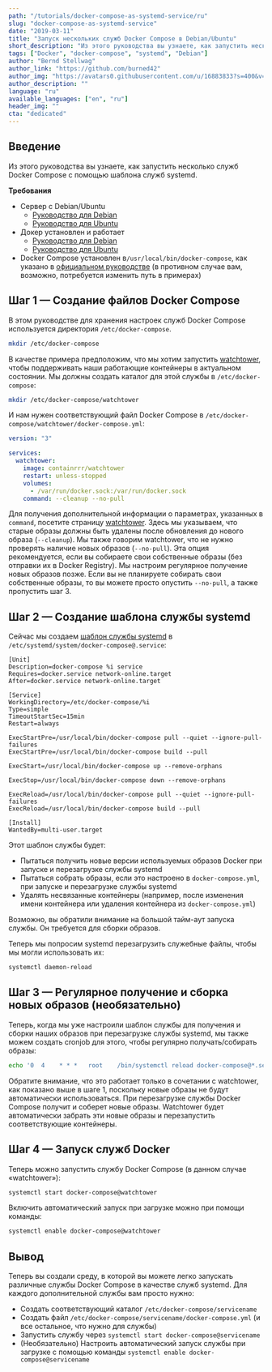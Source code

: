 ```yaml
---
path: "/tutorials/docker-compose-as-systemd-service/ru"
slug: "docker-compose-as-systemd-service"
date: "2019-03-11"
title: "Запуск нескольких служб Docker Compose в Debian/Ubuntu"
short_description: "Из этого руководства вы узнаете, как запустить несколько служб Docker Compose с помощью шаблона служб systemd."
tags: ["Docker", "docker-compose", "systemd", "Debian"]
author: "Bernd Stellwag"
author_link: "https://github.com/burned42"
author_img: "https://avatars0.githubusercontent.com/u/16883833?s=400&v=4"
author_description: ""
language: "ru"
available_languages: ["en", "ru"]
header_img: ""
cta: "dedicated"
---
```


## Введение

Из этого руководства вы узнаете, как запустить несколько служб Docker Compose с помощью шаблона служб systemd.

**Требования**

* Сервер с Debian/Ubuntu
  * [Руководство для Debian](https://www.debian.org/releases/stable/amd64/)
  * [Руководство для Ubuntu](https://help.ubuntu.com/)
* Докер установлен и работает
  * [Руководство для Debian](https://docs.docker.com/engine/install/debian/)
  * [Руководство для Ubuntu](https://docs.docker.com/engine/install/ubuntu/)
* Docker Compose установлен в`/usr/local/bin/docker-compose`, как указано в [официальном руководстве](https://docs.docker.com/compose/install/) (в противном случае вам, возможно, потребуется изменить путь в примерах)

## Шаг 1 — Создание файлов Docker Compose

В этом  руководстве  для хранения настроек служб Docker Compose используется директория `/etc/docker-compose`.

```bash
mkdir /etc/docker-compose
```

В качестве примера предположим, что мы хотим запустить [watchtower](https://hub.docker.com/r/containrrr/watchtower), чтобы поддерживать наши работающие контейнеры в актуальном состоянии. Мы должны создать каталог для этой службы в `/etc/docker-compose`:

```bash
mkdir /etc/docker-compose/watchtower
```

И нам нужен соответствующий файл Docker Compose в `/etc/docker-compose/watchtower/docker-compose.yml`:

```yaml
version: "3"

services:
  watchtower:
    image: containrrr/watchtower
    restart: unless-stopped
    volumes:
      - /var/run/docker.sock:/var/run/docker.sock
    command: --cleanup --no-pull
```

Для получения дополнительной информации о параметрах, указанных в `command`, посетите страницу [watchtower](https://hub.docker.com/r/containrrr/watchtower).
Здесь мы указываем, что старые образы должны быть удалены после обновления до нового образа (`--cleanup`).
Мы также говорим watchtower, что не нужно проверять наличие новых образов (`--no-pull`). Эта опция рекомендуется, если вы собираете свои собственные образы (без отправки их в Docker Registry). Мы настроим регулярное получение новых образов позже. Если вы не планируете собирать свои собственные образы, то вы можете просто опустить `--no-pull`, а также пропустить шаг 3.

## Шаг 2 — Создание шаблона службы systemd

Сейчас мы создаем [шаблон службы systemd](https://www.freedesktop.org/software/systemd/man/systemd.service.html#Service%20Templates) в `/etc/systemd/system/docker-compose@.service`:

```text
[Unit]
Description=docker-compose %i service
Requires=docker.service network-online.target
After=docker.service network-online.target

[Service]
WorkingDirectory=/etc/docker-compose/%i
Type=simple
TimeoutStartSec=15min
Restart=always

ExecStartPre=/usr/local/bin/docker-compose pull --quiet --ignore-pull-failures
ExecStartPre=/usr/local/bin/docker-compose build --pull

ExecStart=/usr/local/bin/docker-compose up --remove-orphans

ExecStop=/usr/local/bin/docker-compose down --remove-orphans

ExecReload=/usr/local/bin/docker-compose pull --quiet --ignore-pull-failures
ExecReload=/usr/local/bin/docker-compose build --pull

[Install]
WantedBy=multi-user.target
```

Этот шаблон службы будет:

* Пытаться получить новые версии используемых образов Docker при запуске и перезагрузке службы systemd
* Пытаться собрать образы, если это настроено в `docker-compose.yml`, при запуске и перезагрузке службы systemd
* Удалять несвязанные контейнеры (например, после изменения имени контейнера или удаления контейнера из `docker-compose.yml`)

Возможно, вы обратили внимание на большой тайм-аут запуска службы. Он требуется для сборки образов.

Теперь мы попросим systemd перезагрузить служебные файлы, чтобы мы могли использовать их:

```bash
systemctl daemon-reload
```

## Шаг 3 — Регулярное получение и сборка новых образов (необязательно)

Теперь, когда мы уже настроили шаблон службы для получения и сборки наших образов при перезагрузке службы systemd, мы также можем создать cronjob для этого, чтобы регулярно получать/собирать образы:

```bash
echo '0  4    * * *   root    /bin/systemctl reload docker-compose@*.service' >> /etc/crontab
```

Обратите внимание, что это работает только в сочетании с watchtower, как показано выше в шаге 1, поскольку новые образы не будут автоматически использоваться.
При перезагрузке службы Docker Compose получит и соберет новые образы. Watchtower будет автоматически забрать эти новые образы и перезапустить соответствующие контейнеры.

## Шаг 4 — Запуск служб Docker

Теперь можно запустить службу Docker Compose (в данном случае «watchtower»):

```bash
systemctl start docker-compose@watchtower
```

Включить автоматический запуск при загрузке можно при помощи команды:

```bash
systemctl enable docker-compose@watchtower
```

## Вывод

Теперь вы создали среду, в которой вы можете легко запускать различные службы Docker Compose в качестве служб systemd. Для каждого дополнительной службы вам просто нужно:

* Создать соответствующий каталог `/etc/docker-compose/servicename`
* Создать файл `/etc/docker-compose/servicename/docker-compose.yml` (и все остальное, что нужно для службы)
* Запустить службу через `systemctl start docker-compose@servicename`
* (Необязательно) Настроить автоматический запуск службы при загрузке с помощью команды `systemctl enable docker-compose@servicename`
